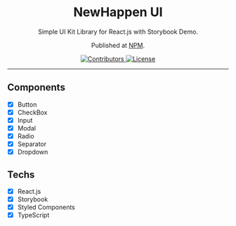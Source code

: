 <h1 align="center">
NewHappen UI
</h1>

<p align="center">Simple UI Kit Library for React.js with Storybook Demo.</p>
<p align="center">Published at <a href="https://npmjs.com/package/newhappen-ui">NPM</a>.</p>

<p align="center">
  <a href="https://github.com/NewHappen-Company/NewHappenUI/graphs/contributors">
    <img src="https://img.shields.io/github/contributors/rocketseat/youtube-challenge-ui-kit?color=%237159c1&logoColor=%237159c1&style=flat" alt="Contributors">
  </a>
  <a href="https://opensource.org/licenses/MIT">
    <img src="https://img.shields.io/github/license/NewHappen-Company/NewHappenUI?color=%237159c1&logo=mit" alt="License">
  </a>
</p>

<hr>

## Components

- [x] Button
- [x] CheckBox
- [x] Input
- [x] Modal
- [x] Radio
- [x] Separator
- [x] Dropdown

## Techs

- [x] React.js
- [x] Storybook
- [x] Styled Components
- [x] TypeScript
